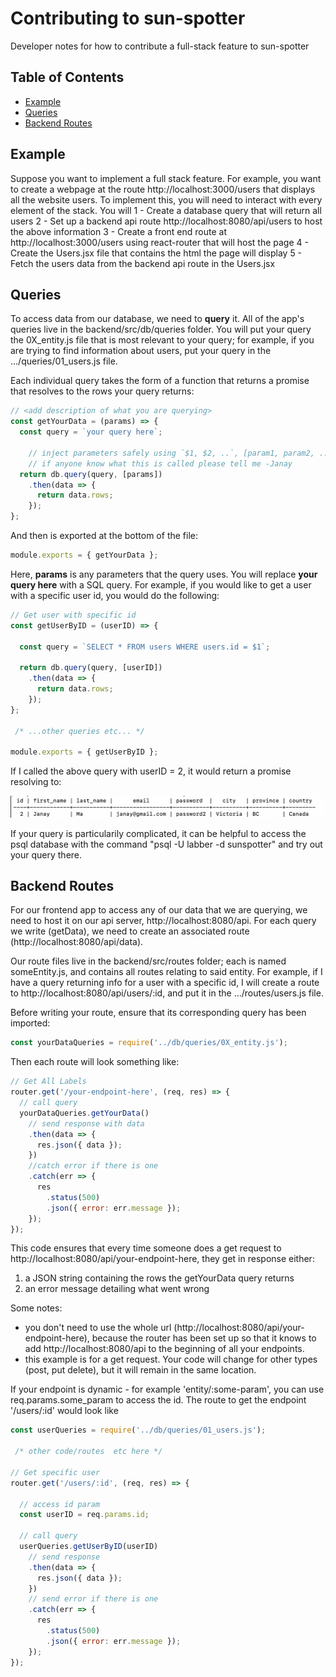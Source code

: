 # Contributing to sun-spotter

Developer notes for how to contribute a full-stack feature to sun-spotter


## Table of Contents


- [Example](#stack-overview)
- [Queries](#queries)
- [Backend Routes](#backend-routes)

## Example

Suppose you want to implement a full stack feature. For example, you want to create a webpage at the route http://localhost:3000/users that displays all the website users. To implement this, you will need to interact with every element of the stack. You will
  1 - Create a database query that will return all users
  2 - Set up a backend api route http://localhost:8080/api/users to host the above information
  3 - Create a front end route at http://localhost:3000/users using react-router that will host the page
  4 - Create the Users.jsx file that contains the html the page will display
  5 - Fetch the users data from the backend api route in the Users.jsx

## Queries
To access data from our database, we need to **query** it. All of the app's queries live in the backend/src/db/queries folder. You will put your query the 0X_entity.js file that is most relevant to your query; for example, if you are trying to find information about users, put your query in the .../queries/01_users.js file.

Each individual query takes the form of a function that returns a promise that resolves to the rows your query returns:

```js
// <add description of what you are querying>
const getYourData = (params) => {
  const query = `your query here`;

    // inject parameters safely using `$1, $2, ..`, [param1, param2, ...] method
    // if anyone know what this is called please tell me -Janay 
  return db.query(query, [params])
    .then(data => {
      return data.rows;
    });
};
```
And then is exported at the bottom of the file: 

```js
module.exports = { getYourData };
```
Here, **params** is any parameters that the query uses. You will replace **your query here** with a SQL query. For example, if you would like to get a user with a specific user id, you would do the following: 

```js
// Get user with specific id
const getUserByID = (userID) => {

  const query = `SELECT * FROM users WHERE users.id = $1`;

  return db.query(query, [userID])
    .then(data => {
      return data.rows;
    });
};

 /* ...other queries etc... */

module.exports = { getUserByID };
```
If I called the above query with userID = 2, it would return a promise resolving to:

![rows that the query returns](queryReturn.png)

If your query is particularily complicated, it can be helpful to access the psql database with the command "psql -U labber -d sunspotter" and try out your query there. 

## Backend Routes

For our frontend app to access any of our data that we are querying, we need to host it on our api server, http://localhost:8080/api. For each query we write (getData), we need to create an associated route (http://localhost:8080/api/data). 

Our route files live in the backend/src/routes folder; each is named someEntity.js, and contains all routes relating to said entity. For example, if I have a query returning info for a user with a specific id, I will create a route to http://localhost:8080/api/users/:id, and put it in the .../routes/users.js file.

Before writing your route, ensure that its corresponding query has been imported:

```js
const yourDataQueries = require('../db/queries/0X_entity.js');
```

Then each route will look something like: 

```js
// Get All Labels
router.get('/your-endpoint-here', (req, res) => {
  // call query
  yourDataQueries.getYourData()
    // send response with data
    .then(data => {
      res.json({ data });
    })
    //catch error if there is one
    .catch(err => {
      res
        .status(500)
        .json({ error: err.message });
    });
});
```

This code ensures that every time someone does a get request to http://localhost:8080/api/your-endpoint-here, they get in response either:
  1. a JSON string containing the rows the getYourData query returns
  2. an error message detailing what went wrong

Some notes:
 -  you don't need to use the whole url (http://localhost:8080/api/your-endpoint-here), because the router has been set up so that it knows to add http://localhost:8080/api to the beginning of all your endpoints. 
 - this example is for a get request. Your code will change for other types (post, put delete), but it will remain in the same location.

If your endpoint is dynamic - for example 'entity/:some-param', you can use req.params.some_param to access the id. The route to get the endpoint '/users/:id' would look like

```js
const userQueries = require('../db/queries/01_users.js');

 /* other code/routes  etc here */

// Get specific user
router.get('/users/:id', (req, res) => {

  // access id param
  const userID = req.params.id;

  // call query
  userQueries.getUserByID(userID)
    // send response
    .then(data => {
      res.json({ data });
    })
    // send error if there is one
    .catch(err => {
      res
        .status(500)
        .json({ error: err.message });
    });
});
```






 

